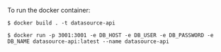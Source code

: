 To run the docker container:

```
$ docker build . -t datasource-api
```

```
$ docker run -p 3001:3001 -e DB_HOST -e DB_USER -e DB_PASSWORD -e DB_NAME datasource-api:latest --name datasource-api
```